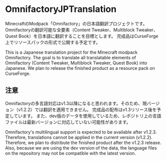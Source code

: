 # OmnifactoryJPTranslation

MinecraftのModpack「Omnifactory」の日本語翻訳プロジェクトです。
Omnifactoryの翻訳可能な全要素（Content Tweaker、Multiblock Tweaker、Quest Book）を日本語に翻訳することを目標とします。
完成品はCurseForge上でリソースパックの形式で公開する予定です。

This is a Japanese translation project for the Minecraft modpack Omnifactory.
The goal is to translate all translatable elements of Omnifactory (Content Tweaker, Multiblock Tweaker, Quest Book) into Japanese.
We plan to release the finished product as a resource pack on CurseForge.

## 注意

Omnifactoryの多言語対応はv1.3以降になると思われます。そのため、現バージョン（v1.2.2）では翻訳を適用できません。
完成品の配布はv1.3リリース後を予定しています。
また、dev版のデータを使用しているため、レポジトリ上の言語ファイルは最新バージョンに対応していない可能性があります。

Omnifactory's multilingual support is expected to be available after v1.2.3. Therefore, translations cannot be applied in the current version (v1.2.2).
Therefore, we plan to distribute the finished product after the v1.2.3 release.
Also, because we are using the dev version of the data, the language files on the repository may not be compatible with the latest version.
